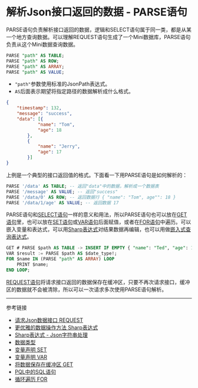 # 解析Json接口返回的数据 - PARSE语句
PARSE语句负责解析接口返回的数据，逻辑和SELECT语句属于同一类，都是从某一个地方查询数据。可以理解REQUEST语句生成了一个Mini数据库，PARSE语句负责从这个Mini数据查询数据。
```sql
PARSE "path" AS TABLE;
PARSE "path" AS ROW;
PARSE "path" AS ARRAY;
PARSE "path" AS VALUE;
```
* `"path"`参数使用标准的JsonPath表达式。
* `AS`后面表示期望将指定路径的数据解析成什么格式。
```json
{
    "timestamp": 132,
    "message": "success",
    "data": [{
            "name": "Tom",
            "age": 18
        },
        {
            "name": "Jerry",
            "age": 17
        }]
}
```
上例是一个典型的接口返回值的格式。下面看一下用PARSE语句是如何解析的：
```sql
PARSE '/data' AS TABLE; -- 返回"data"中的数据，解析成一个数据表
PARSE '/message' AS VALUE; -- 返回"success"
PARSE '/data/0' AS ROW; -- 返回数据行 { "name": "Tom", age"": 18 }
PARSE '/data/1/age' AS VALUE; -- 返回数据 17
```

PARSE语句和[SELECT语句](/pql/sql.md)一样的意义和用法，所以PARSE语句也可以放在[GET语句](/pql/get.md)里，也可以放在[SET语句](/pql/set.md)或[VAR语句](/pql/var.md)后面赋值，或者在[FOR语句](/pql/for.md)中遍历。可以嵌入变量和表达式，可以用[Sharp表达式](/pql/sharp.md)对结果数据再编辑，也可以用做[嵌入式查询表达式](/pql/query.md)。
```sql
GET # PARSE $path AS TABLE -> INSERT IF EMPTY { "name": "Ted", "age": 19 };
VAR $result := PARSE $path AS $date_type!;
FOR $name IN (PARSE "path" AS ARRAY) LOOP
    PRINT $name;
END LOOP;
```

[REQUEST语句](/pql/request.md)将请求接口返回的数据保存在缓冲区，只要不再次请求接口，缓冲区的数据就不会被清除，所以可以一次请求多次使用PARSE语句解析。

---
参考链接

* [请求Json数据接口 REQUEST](/pql/request.md)
* [更优雅的数据操作方法 Sharp表达式](/pql/sharp.md)
* [Sharp表达式 - Json字符串处理](/pql/sharp-json.md)
* [数据类型](/pql/datatype.md)
* [变量声明 SET](/pql/set.md)
* [变量声明 VAR](/pql/var.md)
* [将数据保存在缓冲区 GET](/pql/get.md)
* [PQL中的SQL语句](/pql/sql.md) 
* [循环遍历 FOR](/pql/for.md)